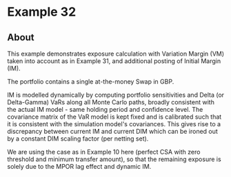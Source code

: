 # Example 32

## About
This example demonstrates exposure calculation with Variation Margin (VM) taken
into account as in Example 31, and additional posting of Initial Margin (IM).

The portfolio contains a single at-the-money Swap in GBP.

IM is modelled dynamically by computing portfolio sensitivities and Delta (or
Delta-Gamma) VaRs along all Monte Carlo paths, broadly consistent with the
actual IM model - same holding period and confidence level. The covariance 
matrix of the VaR model is kept fixed and is calibrated such that it is
consistent with the simulation model's covariances. This gives rise to a
discrepancy between current IM and current DIM which can be ironed out by
a constant DIM scaling factor (per netting set).

We are using the case as in Example 10 here (perfect CSA with zero threshold
and minimum transfer amount), so that the remaining exposure is solely due
to the MPOR lag effect and dynamic IM.

